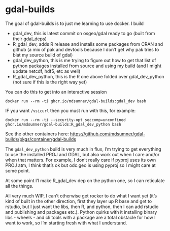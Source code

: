 
<!-- README.md is generated from README.Rmd. Please edit that file -->

# gdal-builds

<!-- badges: start -->
<!-- badges: end -->

The goal of gdal-builds is to just me learning to use docker. I build

- gdal_dev, this is latest commit on osgeo/gdal ready to go (built from
  their gdal_deps)
- R_gdal_dev, adds R release and installs some packages from CRAN and
  github (a mix of pak and devtools because I don’t get why pak tries to
  blat my source build of gdal)
- gdal_dev_python, this is me trying to figure out how to get that list
  of python packages installed from source and using my build (and I
  might update netcdf, hdf5, etc as well)
- R_gdal_dev_python, this is the R one above folded over gdal_dev_python
  (not sure if this is the right way yet)

You can do this to get into an interactive session

    docker run --rm -ti ghcr.io/mdsumner/gdal-builds:gdal_dev bash 

IF you want `/vsicurl` then you must run with this, for example:

    docker run --rm -ti --security-opt seccomp=unconfined ghcr.io/mdsumner/gdal-builds:R_gdal_dev_python bash 

See the other containers here:
<https://github.com/mdsumner/gdal-builds/pkgs/container/gdal-builds>

The `gdal_dev_python` build is very much in flux, I’m trying to get
everything to use the installed PROJ and GDAL, but also work out when I
care and/or when that matters. For example, I don’t really care if
pyproj uses its own PROJ atm, I think that’s ok but odc.geo is using
pyproj so I might care at some point.

At some point I’l make R_gdal_dev dep on the python one, so I can
reticulate all the things.

All very much WIP, I can’t otherwise get rocker to do what I want yet
(it’s kind of built in the other direction, first they layer up R base
and get to rstudio, but I just want the libs, then R, and python, then I
can add rstudio and publishing and packages etc.). Python quirks with it
installing binary libs - wheels - and cli tools with a package are a
total obstacle for how I want to work, so I’m starting fresh with what I
understand.
